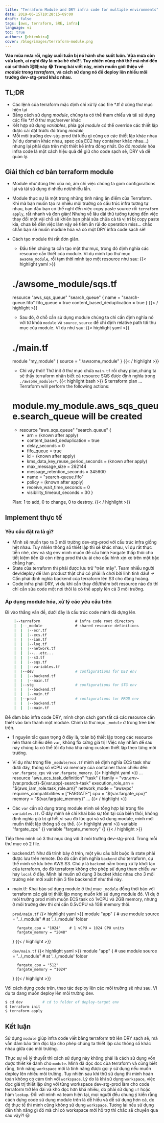 ```yaml
---
title: "Terraform Module and DRY infra code for multiple environments"
date: 2019-06-15T10:28:15+09:00
draft: false
tags: [aws, terraform, SRE, infra]
language: vi
toc: true
authors: [chienkira]
cover: /blog/images/terraform-module.png
---
```


**Vào mùa mưa rồi, ngày cuối tuần bị nó hành cho suốt luôn. Vừa mưa còn vừa lạnh, ai nghĩ đây là mùa hè chứ!!. Tuy nhiên cũng nhờ thế mà nhớ đến cái sở thích 地味 này :joy: Trong bài viết này, mình muốn giới thiệu về *module* trong *terraform*, và cách sử dụng nó để deploy lên nhiều môi trường dev-stg-prod khác nhau.**

## TL;DR

- Các lệnh của terraform mặc định chỉ xử lý các file *.tf ở cùng thư mục hiện tại
- Bằng cách sử dụng *module*, chúng ta có thể tham chiếu và tái sử dụng các file *.tf ở thư mục/server khác
- Kết hợp sử dụng *variables*, phía gọi *module* có thể override các thiết lập được cài đặt trước đó trong *module*
- Mỗi môi trường dev-stg-prod thì kiểu gì cũng có các thiết lập khác nhau (ví dụ domain khác nhau, spec của EC2 hay container khác nhau...) nhưng lại phải dựa trên một thiết kế infra đồng nhất. Do đó *module* hóa infra code là một cách hiệu quả để giữ cho code sạch sẽ, DRY và dễ quản lý.

## Giải thích cơ bản terraform module
- Module như đúng tên của nó, ám chỉ việc chúng ta gom configurations lại và tái sử dụng ở nhiều nơi/nhiều lần.
- Module thực sự là một trong những tính năng ăn điểm của Terraform. Khi mà bạn muốn tạo ra nhiều môi trường có cấu trúc infra tương tự nhau, ban đầu bạn có thể nghĩ đến việc copy paste source rồi `terraform apply`, rất nhanh và đơn giản! Nhưng về lâu dài thử tưởng tượng đến việc thay đổi một vài chỗ sẽ khiến bạn phải sửa chữa cả tá vị trí bị copy paste kia, chưa kể đến việc làm vậy sẽ tiềm ẩn rủi do operation miss... chắc chắn bạn sẽ muốn module hóa và có một DRY infra code sạch sẽ!
- Cách tạo module thì rất đơn giản.
    - Đầu tiên chúng ta cần tạo một thư mục, trong đó định nghĩa các resource cần thiết của module. Ví dụ mình tạo thư mục `awsome_module`, rồi tạm thời mình tạo một resource như sau:
    {{< highlight yaml >}}
    # ./awsome_module/sqs.tf
    resource "aws_sqs_queue" "search_queue" {
        name = "search-queue.fifo"
        fifo_queue = true
        content_based_deduplication = true
    }
    {{< / highlight >}}

    - Sau đó, ở chỗ cần sử dụng module chúng ta chỉ cần định nghĩa nó với từ khóa `module` và `source`, `source` để chỉ định relative path tới thu mục của module. Ví dụ như sau:
    {{< highlight yaml >}}
    # ./main.tf
    module "my_module" {
        source = "./awsome_module"
    }
    {{< / highlight >}}

    - Chỉ vậy thôi! Thử init ở thư mục chứa `main.tf` rồi chạy plan,chúng ta sẽ thấy terraform nhận biết cả resource SQS được định nghĩa trong `./awsome_module/*`.
    {{< highlight bash >}}
    $ terraform plan
    ...
    Terraform will perform the following actions:

    # module.my_module.aws_sqs_queue.search_queue will be created
    + resource "aws_sqs_queue" "search_queue" {
        + arn                               = (known after apply)
        + content_based_deduplication       = true
        + delay_seconds                     = 0
        + fifo_queue                        = true
        + id                                = (known after apply)
        + kms_data_key_reuse_period_seconds = (known after apply)
        + max_message_size                  = 262144
        + message_retention_seconds         = 345600
        + name                              = "search-queue.fifo"
        + policy                            = (known after apply)
        + receive_wait_time_seconds         = 0
        + visibility_timeout_seconds        = 30
        }

    Plan: 1 to add, 0 to change, 0 to destroy.
    {{< / highlight >}}

## Implement thực tế

### Yêu cầu đặt ra là gì?

- Mình sẽ muốn tạo ra 3 môi trường dev-stg-prod với cấu trúc infra giống hệt nhau. Tuy nhiên thông số thiết lập thì sẽ khác nhau, ví dụ rất thực tiễn nhé, dev và stg env mình muốn để cấu hình Fargate thấp thôi cho tiết kiệm tiền :smiley: còn riêng prod thì ưu ái cho cấu hình xịn xò trên một bậc chẳng hạn.
- State của terraform thì phải được lưu trữ "trên mây". Team nhiều người dev/deploy để làm product thật chứ có phải là chơi bời linh tinh đâu! → Cần phải định nghĩa backend của terraform lên S3 cho đàng hoàng.
- Code infra phải DRY, ví dụ khi cần thay đổi/thêm bớt resource nào đó thì chỉ cần sửa code một nơi thôi là có thể apply lên cả 3 môi trường.

### Áp dụng module hóa, xử lý các yêu cầu trên

Đi vào thẳng vấn đề, dưới đây là cấu trúc code mình đã dựng lên.

```bash
    |--terraform 　　　　　　　　　# infra code root directory
    |  |--_module　　　　　　　　　# shared resource definitions
    |  |  |--ecr.tf
    |  |  |--ecs.tf
    |  |  |--iam.tf
    |  |  |--log.tf
    |  |  |--network.tf
    |  |  |--...etc...
    |  |  |--s3.tf
    |  |  |--sqs.tf
    |  |  |--variables.tf
    |  |--dev                   # configurations for DEV env
    |  |  |--backend.tf
    |  |  |--main.tf
    |  |--stg                   # configurations for STG env
    |  |  |--backend.tf
    |  |  |--main.tf
    |  |--prod                  # configurations for PROD env
    |  |  |--backend.tf
    |  |  |--main.tf
```

Để đảm bảo infra code DRY, mình chọn cách gom tất cả các resource cần thiết vào làm thành một module. Chính là thư mục `_module` ở trong tree bên trên.

- 1 nguyên tắc quan trọng ở đây là, toàn bộ thiết lập trong các resource nên tham chiếu đến `var`, không fix cứng giá trị! Việc này nhằm để sau này chúng ta có thể tối đa hóa khả năng custom thiết lập theo từng môi trường.
- Ví dụ như trong file `_module/ecs.tf` mình sẽ định nghĩa ECS task như dưới đây, thông số vCPU và memory của container tham chiếu đến `var.fargate_cpu` và `var.fargate_memory`.
    {{< highlight yaml >}}
    ...
    resource "aws_ecs_task_definition" "task" {
        family = "${var.env}-${var.product}-${var.app}-search-task"
        execution_role_arn = "${aws_iam_role.task_role.arn}"
        network_mode = "awsvpc"
        requires_compatibilities = ["FARGATE"]
        cpu = "${var.fargate_cpu}"
        memory = "${var.fargate_memory}"
    ...
    {{< / highlight >}}

- Các `var` cần sử dụng trong module mình sẽ tổng hợp lại trong file `variables.tf`. Ở đây mình sẽ chỉ khai báo sự tồn tại của biến thôi, không định nghĩa giá trị gì hết vì sau đó lúc gọi và sử dụng module, mình mới muốn thiết lập thông số cụ thể.
    {{< highlight yaml >}}
    variable "fargate_cpu" {}
    variable "fargate_memory" {}
    {{< / highlight >}}

Tiếp theo mình có 3 thư mục ứng với 3 môi trường dev-stg-prod. Trong mỗi thư mục có 2 file.

- backend.tf: Như đã trình bày ở trên, một yêu cầu bắt buộc là state phải được lưu trên remote. Do đó cần định nghĩa `backend` cho terraform, cụ thể mình sẽ lưu trên AWS S3. Chú ý là `backend` nằm trong xử lý khởi tạo của terraform, do đó terraform không cho phép sử dụng tham chiếu `var` hay `local` ở đây. Mình lại muốn sử dụng 3 bucket khác nhau cho 3 môi trường nên mới xuất hiện 3 file backend.tf như thế này.

- main.tf: Khai báo sử dụng module ở thư mục `_module` đồng thời báo với terraform các giá trị thiết lập mong muốn khi sử dụng module đó. Ví dụ ở môi trường prod mình muốn ECS task có 1vCPU và 2GB memory, nhưng ở môi trường dev thì chỉ cần 0.5vCPU và 1GB memory thôi.

    `prod/main.tf`
    {{< highlight yaml >}}
    module "app" {              # use module
        source = "../_module"   # at '../_module' folder

        fargate_cpu = "1024"    # 1 vCPU = 1024 CPU units
        fargate_memory = "2048"
    }
    {{< / highlight >}}

    `dev/main.tf`
    {{< highlight yaml >}}
    module "app" {              # use module
        source = "../_module"   # at '../_module' folder

        fargate_cpu = "512"
        fargate_memory = "1024"
    }
    {{< / highlight >}}

Với cách dựng code trên, thao tác deploy lên các môi trường sẽ như sau.
Ví dụ ta đang muốn deploy lên môi trường dev.
```bash
$ cd dev         # cd to folder of deploy-target env
$ terraform init
$ terraform apply
```

## Kết luận
Sử dụng `module` giúp infra code viết bằng terraform trở lên DRY sạch sẽ, mà vẫn đảm bảo tính độc lập cho phép chúng ta thiết lập các thông số khác nhau giữa các môi trường.

Thực sự về lý thuyết thì cách sử dụng này không phải là cách sử dụng vốn được thiết kế dành cho `module`. Mình đã đọc doc của terraform và cũng biết rằng, tính năng `workspace` mới là tính năng được gọi ý sử dụng nếu muốn deploy lên nhiều môi trường. Tuy nhiên sau khi thử sử dụng thì mình hoàn toàn không có cảm tình với `workspace`. Lý do là khi sử dụng `workspace`, việc đọc giá trị thiết lập ứng với từng workspace dev-stg-prod làm cho code terraform trở lên dài và khó đọc hơn khá nhiều, do phải sử dụng `if` hoặc hàm `lookup`. Đối với mình và team hiện tại, mọi người đều chung ý kiến rằng cách dựng code sử dụng module trên là dễ hiểu và dễ sử dụng hơn cả, do đó thực tế thì mình cũng không sử dụng `workspace`. Tương lai nếu sử dụng đến tính năng gì đó mà chỉ có workspace mới hỗ trợ thì chắc sẽ chuyển qua sau vậy?! :smiley:



